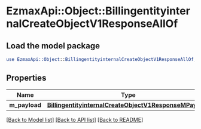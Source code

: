 # EzmaxApi::Object::BillingentityinternalCreateObjectV1ResponseAllOf

## Load the model package
```perl
use EzmaxApi::Object::BillingentityinternalCreateObjectV1ResponseAllOf;
```

## Properties
Name | Type | Description | Notes
------------ | ------------- | ------------- | -------------
**m_payload** | [**BillingentityinternalCreateObjectV1ResponseMPayload**](BillingentityinternalCreateObjectV1ResponseMPayload.md) |  | 

[[Back to Model list]](../README.md#documentation-for-models) [[Back to API list]](../README.md#documentation-for-api-endpoints) [[Back to README]](../README.md)


